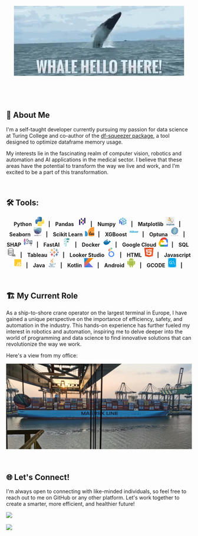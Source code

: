 <link
  rel="stylesheet"
  href="https://cdn.jsdelivr.net/gh/dheereshagrwal/colored-icons@1.7.4/src/app/ci.min.css"
/>

<p align="center">
    <img src="images/whale-hello.gif"/>
</p>

&nbsp;

&nbsp;

## 👨 About Me

I'm a self-taught developer currently pursuing my passion for data science at Turing College and co-author of the [df-squeezer package](https://pypi.org/project/df-squeezer/), a tool designed to optimize dataframe memory usage. 

My interests lie in the fascinating realm of computer vision, robotics and automation and AI applications in the medical sector. I believe that these areas have the potential to transform the way we live and work, and I'm excited to be a part of this transformation.

&nbsp;

## 🛠️ Tools:
<p align="center">
<b >Python &nbsp; <img src="images/icons/python.jpeg" width="25" height="25"/>&nbsp;&nbsp;&nbsp;|&nbsp;&nbsp;&nbsp;</b>
<b >Pandas &nbsp; <img src="images/icons/pandas.png" width="25" height="25"/>&nbsp;&nbsp;&nbsp;|&nbsp;&nbsp;&nbsp;</b>
<b >Numpy &nbsp;<img src="images/icons/numpy.png" width="25" height="25"/>&nbsp;&nbsp;&nbsp;|&nbsp;&nbsp;&nbsp;</b>
<b >Matplotlib &nbsp;<img src="images/icons/matplotlib.jpg" width="25" height="25"/>&nbsp;&nbsp;&nbsp;|&nbsp;&nbsp;&nbsp;</b>
<b >Seaborn &nbsp;<img src="images/icons/seaborn.jpg" width="25" height="25"/>&nbsp;&nbsp;&nbsp;|&nbsp;&nbsp;&nbsp;</b>
<b >Scikit Learn &nbsp;<img src="images/icons/sklearn.jpg" width="25" height="25"/>&nbsp;&nbsp;&nbsp;|&nbsp;&nbsp;&nbsp;</b>
<b >XGBoost &nbsp;<img src="images/icons/xgboost.jpg" width="25" height="25"/>&nbsp;&nbsp;&nbsp;|&nbsp;&nbsp;&nbsp;</b>
<b >Optuna &nbsp;<img src="images/icons/optuna.jpg" width="25" height="25"/>&nbsp;&nbsp;&nbsp;|&nbsp;&nbsp;&nbsp;</b>
<b >SHAP &nbsp;<img src="images/icons/shap.png" width="25" height="25"/>&nbsp;&nbsp;&nbsp;|&nbsp;&nbsp;&nbsp;</b>
<b >FastAI &nbsp;<img src="images/icons/fastai.jpg" width="25" height="25"/>&nbsp;&nbsp;&nbsp;|&nbsp;&nbsp;&nbsp;</b>
<b >Docker &nbsp;<img src="images/icons/docker.png" width="25" height="25"/>&nbsp;&nbsp;&nbsp;|&nbsp;&nbsp;&nbsp;</b>
<b >Google Cloud &nbsp;<img src="images/icons/google.png" width="25" height="25"/>&nbsp;&nbsp;&nbsp;|&nbsp;&nbsp;&nbsp;</b>
<b >SQL &nbsp;<img src="images/icons/sql.png" width="25" height="25"/>&nbsp;&nbsp;&nbsp;|&nbsp;&nbsp;&nbsp;</b>
<b >Tableau &nbsp;<img src="images/icons/tableau.png" width="25" height="25"/>&nbsp;&nbsp;&nbsp;|&nbsp;&nbsp;&nbsp;</b>
<b >Looker Studio &nbsp;<img src="images/icons/looker.png" width="25" height="25"/>&nbsp;&nbsp;&nbsp;|&nbsp;&nbsp;&nbsp;</b>
<b >HTML &nbsp;<img src="images/icons/html.png" width="25" height="25"/>&nbsp;&nbsp;&nbsp;|&nbsp;&nbsp;&nbsp;</b>
<b >Javascript &nbsp;<img src="images/icons/javascript.png" width="25" height="25"/>&nbsp;&nbsp;&nbsp;|&nbsp;&nbsp;&nbsp;</b>
<b >Java &nbsp;<img src="images/icons/java.png" width="25" height="25"/>&nbsp;&nbsp;&nbsp;|&nbsp;&nbsp;&nbsp;</b>
<b >Kotlin &nbsp;<img src="images/icons/kotlin.jpg" width="25" height="25"/>&nbsp;&nbsp;&nbsp;|&nbsp;&nbsp;&nbsp;</b>
<b >Android &nbsp;<img src="images/icons/android.png" alt="android" width="25" height="25"/>&nbsp;&nbsp;&nbsp;|&nbsp;&nbsp;&nbsp;</b>
<b >GCODE &nbsp;<img src="images/icons/gcode.png" width="25" height="25"/>&nbsp;&nbsp;&nbsp;|&nbsp;&nbsp;&nbsp;</b>
</p>

&nbsp;

## 🏗️ My Current Role

As a ship-to-shore crane operator on the largest terminal in Europe, I have gained a unique perspective on the importance of efficiency, safety, and automation in the industry. This hands-on experience has further fueled my interest in robotics and automation, inspiring me to delve deeper into the world of programming and data science to find innovative solutions that can revolutionize the way we work.

Here's a view from my office:

<img src="images/IMG_20210719_211203.jpg"></img>

&nbsp;

## 🌐 Let's Connect!

I'm always open to connecting with like-minded individuals, so feel free to reach out to me on GitHub or any other platform. Let's work together to create a smarter, more efficient, and healthier future!

<a href="https://www.linkedin.com/in/kenneth-breugelmans/"><img src="https://img.shields.io/badge/LinkedIn-0077B5?style=for-the-badge&logo=linkedin&logoColor=white"></a>

<a href="http://www.kenneth-b.com"><img src="https://img.shields.io/badge/website-000000?style=for-the-badge&logo=About.me&logoColor=white"></a>

<!---
kkalera/kkalera is a ✨ special ✨ repository because its `README.md` (this file) appears on your GitHub profile.
You can click the Preview link to take a look at your changes.
--->
